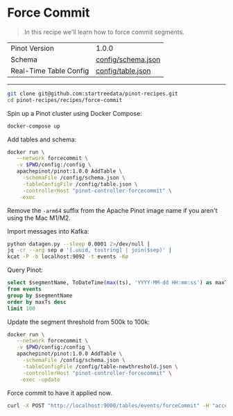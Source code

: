 # Force Commit

> In this recipe we'll learn how to force commit segments.

<table>
  <tr>
    <td>Pinot Version</td>
    <td>1.0.0</td>
  </tr>
  <tr>
    <td>Schema</td>
    <td><a href="config/schema.json">config/schema.json</a></td>
  </tr>
    <tr>
    <td>Real-Time Table Config</td>
    <td><a href="config/table.json">config/table.json</a></td>
  </tr>
</table>

<!-- This is the code for the following recipe: https://dev.startree.ai/docs/pinot/recipes/upserts-full -->

***

```bash
git clone git@github.com:startreedata/pinot-recipes.git
cd pinot-recipes/recipes/force-commit
```

Spin up a Pinot cluster using Docker Compose:

```bash
docker-compose up
```

Add tables and schema:

```bash
docker run \
   --network forcecommit \
   -v $PWD/config:/config \
   apachepinot/pinot:1.0.0 AddTable \
     -schemaFile /config/schema.json \
     -tableConfigFile /config/table.json \
     -controllerHost "pinot-controller-forcecommit" \
    -exec
```

Remove the `-arm64` suffix from the Apache Pinot image name if you aren't using the Mac M1/M2.

Import messages into Kafka:

```bash
python datagen.py --sleep 0.0001 2>/dev/null |
jq -cr --arg sep ø '[.uuid, tostring] | join($sep)' |
kcat -P -b localhost:9092 -t events -Kø
```

Query Pinot:

```sql
select $segmentName, ToDateTime(max(ts), 'YYYY-MM-dd HH:mm:ss') as maxTs, count(*)
from events
group by $segmentName
order by maxTs desc
limit 100
```

Update the segment threshold from 500k to 100k:

```bash
docker run \
   --network forcecommit \
   -v $PWD/config:/config \
   apachepinot/pinot:1.0.0 AddTable \
     -schemaFile /config/schema.json \
     -tableConfigFile /config/table-newthreshold.json \
     -controllerHost "pinot-controller-forcecommit" \
    -exec -update
```

Force commit to have it applied now.

```bash
curl -X POST "http://localhost:9000/tables/events/forceCommit" -H "accept: application/json"
```